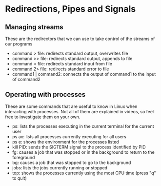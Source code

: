 # Redirections, Pipes and Signals

## Managing streams

These are the redirectors that we can use to take control of the streams of our programs

- command > file: redirects standard output, overwrites file
- command >> file: redirects standard output, appends to file
- command < file: redirects standard input from file
- command 2> file: redirects standard error to file
- command1 | command2: connects the output of command1 to the input of command2

## Operating with processes

These are some commands that are useful to know in Linux when interacting with processes. Not all of them are explained in videos, so feel free to investigate them on your own.

- ps: lists the processes executing in the current terminal for the current user
- ps ax: lists all processes currently executing for all users  
- ps e: shows the environment for the processes listed  
- kill PID: sends the SIGTERM signal to the process identified by PID
- fg: causes a job that was stopped or in the background to return to the foreground
- bg: causes a job that was stopped to go to the background
- jobs: lists the jobs currently running or stopped
- top: shows the processes currently using the most CPU time (press "q" to quit)  
